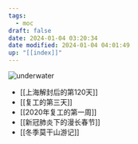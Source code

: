 ```yaml
---
tags:
  - moc
draft: false
date: 2024-01-04 03:20:34
date modified: 2024-01-04 04:01:49
up: "[[index]]"
---
```


![underwater](https://pic.237484.xyz/uPic/underwater.webp)

- [[上海解封后的第120天]]
- [[复工的第三天]]
- [[2020年复工的第一周]]
- [[新冠肺炎下的漫长春节]]
- [[冬季莫干山游记]]


